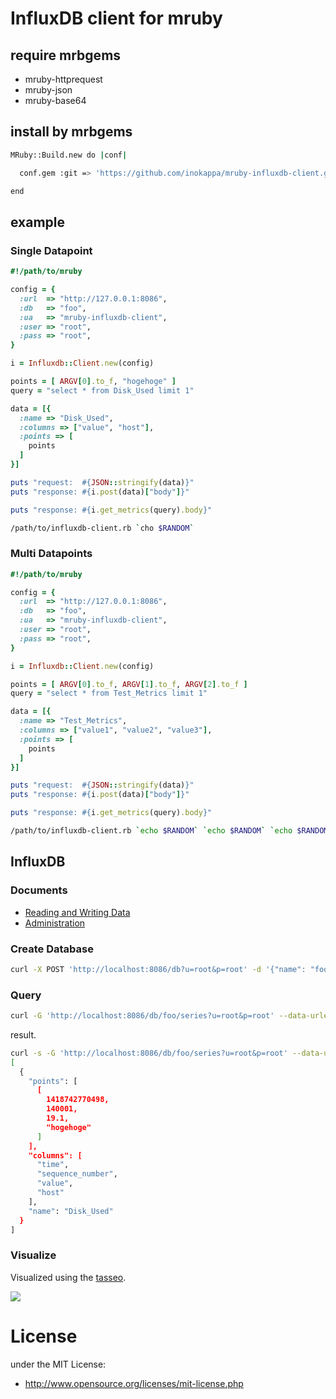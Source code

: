 # InfluxDB client for mruby

## require mrbgems

 * mruby-httprequest
 * mruby-json
 * mruby-base64

## install by mrbgems

```bash
MRuby::Build.new do |conf|

  conf.gem :git => 'https://github.com/inokappa/mruby-influxdb-client.git'

end
```

## example

### Single Datapoint

```ruby
#!/path/to/mruby

config = {
  :url  => "http://127.0.0.1:8086",
  :db   => "foo",
  :ua   => "mruby-influxdb-client",
  :user => "root",
  :pass => "root",
}

i = Influxdb::Client.new(config)

points = [ ARGV[0].to_f, "hogehoge" ]
query = "select * from Disk_Used limit 1"

data = [{
  :name => "Disk_Used",
  :columns => ["value", "host"],
  :points => [
    points
  ]
}]

puts "request:  #{JSON::stringify(data)}"
puts "response: #{i.post(data)["body"]}"

puts "response: #{i.get_metrics(query).body}"
```

```bash
/path/to/influxdb-client.rb `cho $RANDOM`
```

### Multi Datapoints

```ruby
#!/path/to/mruby

config = {
  :url  => "http://127.0.0.1:8086",
  :db   => "foo",
  :ua   => "mruby-influxdb-client",
  :user => "root",
  :pass => "root",
}

i = Influxdb::Client.new(config)

points = [ ARGV[0].to_f, ARGV[1].to_f, ARGV[2].to_f ]
query = "select * from Test_Metrics limit 1"

data = [{
  :name => "Test_Metrics",
  :columns => ["value1", "value2", "value3"],
  :points => [
    points
  ]
}]

puts "request:  #{JSON::stringify(data)}"
puts "response: #{i.post(data)["body"]}"

puts "response: #{i.get_metrics(query).body}"
```

```bash
/path/to/influxdb-client.rb `echo $RANDOM` `echo $RANDOM` `echo $RANDOM`
```

## InfluxDB

### Documents

 * [Reading and Writing Data](http://influxdb.com/docs/v0.7/api/reading_and_writing_data.html)
 * [Administration](http://influxdb.com/docs/v0.7/api/administration.html)

### Create Database

```bash
curl -X POST 'http://localhost:8086/db?u=root&p=root' -d '{"name": "foo"}'
```

### Query

```bash
curl -G 'http://localhost:8086/db/foo/series?u=root&p=root' --data-urlencode "q=select * from Disk_Used"
```

result.

```bash
curl -s -G 'http://localhost:8086/db/foo/series?u=root&p=root' --data-urlencode "q=select * from Disk_Used limit 1" | jq .
[
  {
    "points": [
      [
        1418742770498,
        140001,
        19.1,
        "hogehoge"
      ]
    ],
    "columns": [
      "time",
      "sequence_number",
      "value",
      "host"
    ],
    "name": "Disk_Used"
  }
]
```

### Visualize

Visualized using the [tasseo](https://github.com/obfuscurity/tasseo).

![](https://qiita-image-store.s3.amazonaws.com/0/24438/95581c50-dfcd-47e0-55a6-4b68a3969cd0.gif)

# License
under the MIT License:

* http://www.opensource.org/licenses/mit-license.php

